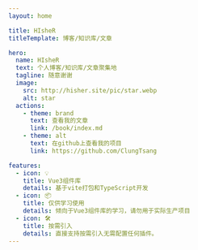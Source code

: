 ```yaml
---
layout: home

title: HIsheR
titleTemplate: 博客/知识库/文章

hero:
  name: HIsheR
  text: 个人博客/知识库/文章聚集地
  tagline: 随意谢谢
  image:
    src: http://hisher.site/pic/star.webp
    alt: star
  actions:
    - theme: brand
      text: 查看我的文章
      link: /book/index.md
    - theme: alt
      text: 在github上查看我的项目
      link: https://github.com/ClungTsang

features:
  - icon: 💡
    title: Vue3组件库
    details: 基于vite打包和TypeScript开发
  - icon: 📦
    title: 仅供学习使用
    details: 倾向于Vue3组件库的学习，请勿用于实际生产项目
  - icon: 🛠️
    title: 按需引入
    details: 直接支持按需引入无需配置任何插件。
---
```

